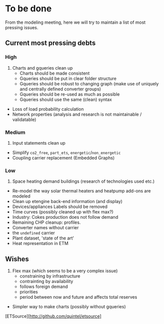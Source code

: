 # To be done

From the modeling meeting, here we will try to maintain a list of most pressing
issues.

## Current most pressing debts

### High

1. Charts and gqueries clean up
    * Charts should be made consistent
    * Gqueries should be put in clear folder structure
    * Gqueries should be robust to changing graph (make use of uniquely and 
    centrally defined converter groups)
    * Gqueries should be re-used as much as possible
    * Gqueries should use the same (clean) syntax
* Loss of load probability calculation
* Network properties (analysis and research is not maintainable / validatable)


### Medium

1. Input statements clean up
* Simplify `co2_free`, `part_ets`, `energetic`/`non_energetic`
* Coupling carrier replacement (Embedded Graphs)


### Low

1. Space heating demand buildings (research of technologies used etc.)
* Re-model the way solar thermal heaters and heatpump add-ons are modeled
* Clean up etengine back-end information (and display)
* Devices/appliances Labels should be removed
* Time curves (possibly cleaned up with flex max?)
* Industry: Cokes production does not follow demand
* Remaining CHP cleanup: profiles.
* Converter names without carrier
* the `undefined` carrier
* Plant dataset, 'state of the art'
* Heat representation in ETM

## Wishes

1. Flex max (which seems to be a very complex issue)
   * constraining by infrastructure
   * contrainting by availability
   * follows foreign demand
   * priorities
   * period between now and future and affects total reserves
* Simpler way to make charts (possibly without gqueries)

[ETSource][http://github.com/quintel/etsource]

